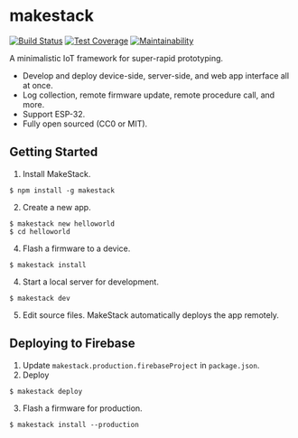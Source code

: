 makestack
=========
[![Build Status](https://travis-ci.com/seiyanuta/makestack.svg?branch=master)](https://travis-ci.com/seiyanuta/makestack)
[![Test Coverage](https://api.codeclimate.com/v1/badges/d185d1942655beb89ab5/test_coverage)](https://codeclimate.com/github/seiyanuta/makestack/test_coverage)
[![Maintainability](https://api.codeclimate.com/v1/badges/d185d1942655beb89ab5/maintainability)](https://codeclimate.com/github/seiyanuta/makestack/maintainability)

A minimalistic IoT framework for super-rapid prototyping.

- Develop and deploy device-side, server-side, and web app interface all at once.
- Log collection, remote firmware update, remote procedure call, and more.
- Support ESP-32.
- Fully open sourced (CC0 or MIT).

Getting Started
---------------

1. Install MakeStack.
```
$ npm install -g makestack
```

2. Create a new app.
```
$ makestack new helloworld
$ cd helloworld
```

4. Flash a firmware to a device.
```
$ makestack install
```

4. Start a local server for development.
```
$ makestack dev
```

5. Edit source files. MakeStack automatically deploys the app remotely.

Deploying to Firebase
---------------------

1. Update `makestack.production.firebaseProject` in `package.json`.
2. Deploy

```
$ makestack deploy
```

3. Flash a firmware for production.

```
$ makestack install --production
```
